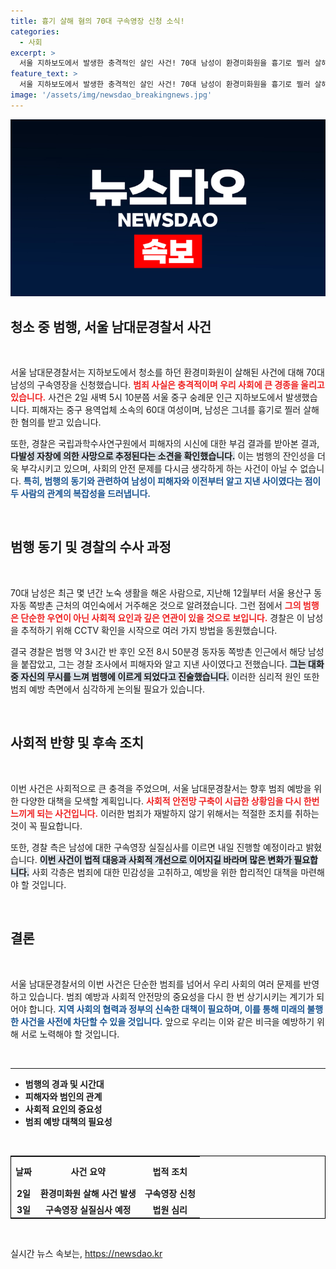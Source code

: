 ```yaml
---
title: 흉기 살해 혐의 70대 구속영장 신청 소식!
categories:
  - 사회
excerpt: >
  서울 지하보도에서 발생한 충격적인 살인 사건! 70대 남성이 환경미화원을 흉기로 찔러 살해한 혐의로 구속 영장이 신청되었습니다. 범행 동기와 피해자의 발언이 무엇인지에 대한 진실이 밝혀질 수 있을지 주목됩니다.
feature_text: >
  서울 지하보도에서 발생한 충격적인 살인 사건! 70대 남성이 환경미화원을 흉기로 찔러 살해한 혐의로 구속 영장이 신청되었습니다. 범행 동기와 피해자의 발언이 무엇인지에 대한 진실이 밝혀질 수 있을지 주목됩니다.
image: '/assets/img/newsdao_breakingnews.jpg'
---
```


<p><img src="/assets/img/newsdao_breakingnews.jpg" alt="ranknews 속보" /></p>

<h2 data-ke-size="size26">청소 중 범행, 서울 남대문경찰서 사건</h2>

<p data-ke-size="size16">&nbsp;</p> 

<p>서울 남대문경찰서는 지하보도에서 청소를 하던 환경미화원이 살해된 사건에 대해 70대 남성의 구속영장을 신청했습니다. <b><span style="color: #ee2323;">범죄 사실은 충격적이며 우리 사회에 큰 경종을 울리고 있습니다.</span></b> 사건은 2일 새벽 5시 10분쯤 서울 중구 숭례문 인근 지하보도에서 발생했습니다. 피해자는 중구 용역업체 소속의 60대 여성이며, 남성은 그녀를 흉기로 찔러 살해한 혐의를 받고 있습니다. </p>

<p>또한, 경찰은 국립과학수사연구원에서 피해자의 시신에 대한 부검 결과를 받아본 결과, <b><span style="background-color: #21538527;">다발성 자창에 의한 사망으로 추정된다는 소견을 확인했습니다.</span></b> 이는 범행의 잔인성을 더욱 부각시키고 있으며, 사회의 안전 문제를 다시금 생각하게 하는 사건이 아닐 수 없습니다. <b><span style="color: #1a5490;">특히, 범행의 동기와 관련하여 남성이 피해자와 이전부터 알고 지낸 사이였다는 점이 두 사람의 관계의 복잡성을 드러냅니다.</span></b></p>

<p data-ke-size="size16">&nbsp;</p> 

<h2 data-ke-size="size26">범행 동기 및 경찰의 수사 과정</h2>

<p data-ke-size="size16">&nbsp;</p> 

<p>70대 남성은 최근 몇 년간 노숙 생활을 해온 사람으로, 지난해 12월부터 서울 용산구 동자동 쪽방촌 근처의 여인숙에서 거주해온 것으로 알려졌습니다. 그런 점에서 <b><span style="color: #ee2323;">그의 범행은 단순한 우연이 아닌 사회적 요인과 깊은 연관이 있을 것으로 보입니다.</span></b> 경찰은 이 남성을 추적하기 위해 CCTV 확인을 시작으로 여러 가지 방법을 동원했습니다. </p>

<p>결국 경찰은 범행 약 3시간 반 후인 오전 8시 50분경 동자동 쪽방촌 인근에서 해당 남성을 붙잡았고, 그는 경찰 조사에서 피해자와 알고 지낸 사이였다고 전했습니다. <b><span style="background-color: #21538527;">그는 대화 중 자신의 무시를 느껴 범행에 이르게 되었다고 진술했습니다.</span></b> 이러한 심리적 원인 또한 범죄 예방 측면에서 심각하게 논의될 필요가 있습니다. </p>

<p data-ke-size="size16">&nbsp;</p> 

<h2 data-ke-size="size26">사회적 반향 및 후속 조치</h2>

<p data-ke-size="size16">&nbsp;</p> 

<p>이번 사건은 사회적으로 큰 충격을 주었으며, 서울 남대문경찰서는 향후 범죄 예방을 위한 다양한 대책을 모색할 계획입니다. <b><span style="color: #ee2323;">사회적 안전망 구축이 시급한 상황임을 다시 한번 느끼게 되는 사건입니다.</span></b> 이러한 범죄가 재발하지 않기 위해서는 적절한 조치를 취하는 것이 꼭 필요합니다. </p>

<p>또한, 경찰 측은 남성에 대한 구속영장 실질심사를 이르면 내일 진행할 예정이라고 밝혔습니다. <b><span style="background-color: #21538527;">이번 사건이 법적 대응과 사회적 개선으로 이어지길 바라며 많은 변화가 필요합니다.</span></b> 사회 각층은 범죄에 대한 민감성을 고취하고, 예방을 위한 합리적인 대책을 마련해야 할 것입니다. </p>

<p data-ke-size="size16">&nbsp;</p> 

<h2 data-ke-size="size26">결론</h2>

<p data-ke-size="size16">&nbsp;</p> 

<p>서울 남대문경찰서의 이번 사건은 단순한 범죄를 넘어서 우리 사회의 여러 문제를 반영하고 있습니다. 범죄 예방과 사회적 안전망의 중요성을 다시 한 번 상기시키는 계기가 되어야 합니다. <b><span style="color: #1a5490;">지역 사회의 협력과 정부의 신속한 대책이 필요하며, 이를 통해 미래의 불행한 사건을 사전에 차단할 수 있을 것입니다.</span></b> 앞으로 우리는 이와 같은 비극을 예방하기 위해 서로 노력해야 할 것입니다. </p>

<p data-ke-size="size16">&nbsp;</p> 

<hr />

<ul>
    <li><b>범행의 경과 및 시간대</b></li>
    <li><b>피해자와 범인의 관계</b></li>
    <li><b>사회적 요인의 중요성</b></li>
    <li><b>범죄 예방 대책의 필요성</b></li>
</ul>

<p data-ke-size="size16">&nbsp;</p> 

<table style="border: 1px solid black; width: 100%;">
    <tr>
        <th style="text-align: center; height: 40px;"><b>날짜</b></th>
        <th style="text-align: center; height: 40px;"><b>사건 요약</b></th>
        <th style="text-align: center; height: 40px;"><b>법적 조치</b></th>
    </tr>
    <tr>
        <td style="text-align: center; height: 17px;"><b>2일</b></td>
        <td style="text-align: center; height: 17px;"><b>환경미화원 살해 사건 발생</b></td>
        <td style="text-align: center; height: 17px;"><b>구속영장 신청</b></td>
    </tr>
    <tr>
        <td style="text-align: center; height: 17px;"><b>3일</b></td>
        <td style="text-align: center; height: 17px;"><b>구속영장 실질심사 예정</b></td>
        <td style="text-align: center; height: 17px;"><b>법원 심리</b></td>
    </tr>
</table> 

<p data-ke-size="size16">&nbsp;</p> 
실시간 뉴스 속보는, <a href="https://newsdao.kr" rel="dofollow">https://newsdao.kr</a>


